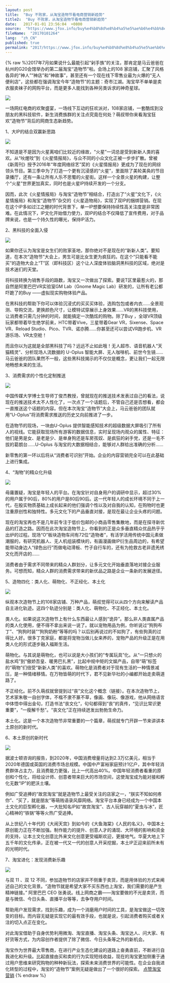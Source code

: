 ```yaml
---
layout: post
title:  "Buy 不败家，从淘宝造物节看电商营销新趋势"
title2:  "Buy 不败家，从淘宝造物节看电商营销新趋势"
date:   2017-01-01 23:56:04  +0800
source:  "https://www.jfox.info/buy%e4%b8%8d%e8%b4%a5%e5%ae%b6%e4%bb%8e%e6%b7%98%e5%ae%9d%e9%80%a0%e7%89%a9%e8%8a%82%e7%9c%8b%e7%94%b5%e5%95%86%e8%90%a5%e9%94%80%e6%96%b0%e8%b6%8b%e5%8a%bf.html"
fileName:  "20170101264"
lang:  "zh_CN"
published: true
permalink: "2017/https://www.jfox.info/buy%e4%b8%8d%e8%b4%a5%e5%ae%b6%e4%bb%8e%e6%b7%98%e5%ae%9d%e9%80%a0%e7%89%a9%e8%8a%82%e7%9c%8b%e7%94%b5%e5%95%86%e8%90%a5%e9%94%80%e6%96%b0%e8%b6%8b%e5%8a%bf.html"
---
```

{% raw %}
​2017年7月如果说什么最能引起“剁手族”的关注，那肯定是马云爸爸在杭州的G20会馆举办的第二届淘宝“造物节”啦。会场上的108 家店铺，汇聚了风格各异的“神人”“神店”和“神故事”，甚至还有一个现在线下零售业最为火爆的“无人便利店”，这些都在强调淘宝今年“造物节”的主题：奇市江湖。淘宝早不单单是卖衣服卖袜子的网购平台，而是更多人能找到各种另类诉求的神奇星球。

![](/wp-content/uploads/2017/07/1500040489.png)

 ​一场网红电商的欢聚盛宴，一场线下互动的狂欢派对，108家店铺，一套酷炫到没朋友的黑科技软件，新生消费族群的关注点究竟在何处？萌叔带你来看淘宝狂欢“造物节”背后的网商生态新趋势。

1、大IP的结合双赢新思路

![](/wp-content/uploads/2017/07/1500040490.png)

 ​不知道是不是因为火星离咱们比较近的缘故，“火星”一词总是受到新新人类的喜欢。从“吙煋呅”到《火星情报局》，与众不同的小众文化正被一步步扩散。曾被《新周刊》授予2016年“年度网络综艺”奖的《火星情报局》更成为了现在的网综领头节目。第三季中为了打造一个更有沉浸感的“火星”，里面除了美轮美奂的节目录播厅，还有一条让所有人乐不思蜀的火星街。这样一个全景火星的构建，让整个“火星”世界更加真实，同时也是火星IP持续开发的一个分支。

 因而，此次《火星情报局》与淘宝“造物节”相结合，打造出了“火星”文化下，《火星情报局》和淘宝“造物节”杂交的《火星造物局》，实现了双IP的捆绑营销。在现在这个IP多如过江之鲤的时代背景下，单一IP想要保持持续性高关注度是非常困难。在此情况下，IP文化开始借力使力，双IP的结合不仅降低了宣传费用，对于品牌来说，也是一个持久性的曝光，保持IP活力。

2、黑科技的全面入侵

![](/wp-content/uploads/2017/07/1500040491.png)

 ​如果你还认为淘宝是女生们的败家圣地，那你绝对不是现在的“新新人类”。要知道，在本次“造物节”大会上，男生可是比女生更为疯狂的。在这个“只能看不能买”的造物大会上“T”区（即科技区）这个让人深度体验脑洞黑科技的区域，绝对是技术迷们的天堂。

将科技转换为销售手段的路数，淘宝又一次做出了探索。要说T区里最惹火的，那自然是阿里巴巴VR实验室GM Lab（Gnome Magic Lab）研发的，让所有老公都吓跪了的Buy ——虚拟现实购物体验产品。

 在黑科技的帮助下你可以体验沉浸式的买买买体验，选购包包或者内衣……全景观测、导购交流，更换颜色尺寸，让模特试穿展示上身效果……VR的黑科技使用，让消费者只需几分钟的时间，就能搞定一次酷炫的购物。除了Buy ，全球VR顶级玩家都带着毕生绝学前来，HTC带着Vive，三星带着Gear VR，Sixense、Space VR、Reload Studio、Pico、TVR、诺亦腾……你甚至还可以尝试VR跑步机、VR游乐场、VR太空舱！

而且你以为这就是全部黑科技了吗？远远不止如此哦！无人超市、语音机器人“天猫精灵”、分析现场人流数据的 U-Oplus 智能大屏、无人咖啡机、前世今生镜……马云爸爸的团队果然不一般，这些黑科技揭示的不仅仅是概念，更让我们一起无限地畅想未来的生活。

3、消费需求的个性化定制推送

![](/wp-content/uploads/2017/07/1500040493.png)

 ​中国传媒大学博士生导师丁俊杰教授，曾就现在的推送技术发表过自己的看法，说现在的推送技术太不人性化了，一次点了一个话题后，不管自己还是否想看，都会一直推送这个话题的内容。但在本次淘宝“造物节”大会上，马云爸爸的团队就用“U-Oplus”将消费需求推送的历史又向前推进了一步。

在造物节的现场，一块由U-Oplus 提供智能感知技术的超级数据大屏吸引了所有人的视线。它能获取现场所有游客的数据信息，实时呈现场内观众的属性、特征：他们是男是女、是老是少、是单身狗还是车房孩奴、是疯狂的剁手党，还是一毛不拔的葛朗台……U-Oplus 与淘宝的大数据相结合，能够对人群给出准确的分析……

新零售的第一环以后将从“消费者可识别”开始。企业的内容营销完全可以在此基础上进行集成。

4、“淘物”的精众化升级

![](/wp-content/uploads/2017/07/1500040497.png)

 ​毋庸置疑，淘宝是年轻人的平台。在淘宝针对自身用户的调研中显示，超过30%的用户属于90后，80%的用户是80后90后。这一代年轻人的成长环境不同于上一代，在殷实物质基础上成长起来的他们强调个性以及对自我的认知，在购物时也更注重原创性和独特性。多元文化下的产品垂直对接，是现在最让企业头疼的问题。

现在的淘宝再也不是几年前专注于低价包邮的小商品零售集散地，而是在探寻新优品的打造之路。因而在此次淘宝造物节上，你看到的正是众多垂直精众优品热乎乎出炉的过程。现场“O”板块造物车间有72位“造物者”，有活学活用传统中国元素做潮服的，有研究机器人、无人机组装模块的，有画漫画做IP衍生品周边的，有希望能带动身边人“绿色出行”而做电动滑板、竹子自行车的，还有为抢救古老非遗羌绣文化而开店的……

消费者由于需求不同带来的精众人群划分，让多元文化开始垂直落地对接企业服务。可想而知，精众人群的消费需求带来的新优品之路是企业一条新的发展途径。

5、造物四化：类人化、萌物化、不正经化、本土化

![](/wp-content/uploads/2017/07/1500040498.png)

 ​纵观本次造物节上的108家店铺、万种产品，萌叔觉得可以从四个方向来解读产品自主进化轨迹。这四个轨迹分别是：类人化、萌物化、不正经化、本土化。

类人化。如果说这次造物节上有什么东西最让人感到“诡异”。那么非人类直属产品的类人化使用，便不得不拿出来说一说了。就以宠物用品为例，你听说过“狗狗布丁”、“狗狗时装”“狗狗奶粉”等等的吗？以后别再说过的不如狗了，有些狗真的过得比人好。很多丁克家庭，都是将宠物当做儿女来养的，宠物产品的升级正是在用类人化的形式逐步融入福斯生活。

萌物化。与其说是萌物化，也可以说是大小孩们的“专属玩具”化。从“一只想火的盐水鸡”到“傲娇吾皇、暖男巴扎黑”，比起中规中矩的文娱产品，自带“萌”标签的“萌物”们倍受“新新人类”的喜欢。萌物化是消费者对于现有生活的一种情景减压，是一种情绪移情。在万物皆萌的时代下，君不见新华社的小编都开始走卖萌道路了。

不正经化。前不久萌叔就曾提到过“丧”文化这个概念（链接）。在本次造物节上，艺术家朱敬一自创字体，不楷不隶不篆不草，像画、像玩、像游戏，他从网络语言中体悟中得出金句，打造书法“丧文化”，句句都得到“丧”的真传，“见识比常识更重要”，“一瘦解千愁”。“丧文化”正在持续迸发出勃勃生命力。

本土化。这是一个本次造物节非常重要的一个篇章，萌叔就专门开辟一节来讲讲本土原创的新时代。

6、本土原创的新时代

![](/wp-content/uploads/2017/07/1500040500.png)

 ​据波士顿咨询的报告，到2020年，中国消费增量将达到2.3万亿美元，相当于2020年德国或英国的消费市场总规模。中国中产富裕家庭预计1亿户，其中年轻消费群体占主力，且消费能力更强，比上一代高出40%。中国年轻消费者看重的原创和个性化，将给设计师、创意者带来巨大的市场空间，这使淘宝成为能对接和孵化无数“IP”的肥沃土壤。

 例如广受追捧的“故宫淘宝”就是造物节上最受关注的店家之一，“朕实不知如何疼你”、“买了，就是朋友”等萌贱语录风靡网络。淘宝平台本身已经成为一个中国本土文化的巨型孵化器，一大批知名IP如“故宫淘宝”、古人玩穿越的“夏虫与冰”，匠心精神的“铁锅”等等火热广受追捧。

 从上世纪八十年代的《大闹天宫》到如今的《大鱼海棠》《人民的名义》，中国本土原创能力正在不断加强。制作能力的提升、创意人才的涌现、大环境的影响和资金的支持，让本土文化创意比外来文化创意更受福斯欢迎，更接地气。华夏大地上下五千年的文化传承，正在被一代又一代的创意人开采挖掘，本土IP正迎来前所未有的光明时代。

7、淘宝进化：发现消费新乐趣

![](/wp-content/uploads/2017/07/1500040501.png)

​与双 11 、双 12 不同，参加造物节的店家并不侧重于卖货，而是用体验的方式来阐述自己的文化背景。“造物节就是希望大家不买东西也上淘宝，我们需要的是产生精神链接。” 阿里巴巴 CEO 张勇说。线上网商之霸——淘宝要做的不光是卖货，而是与微信、今日头条、直播平台等等，去争夺用户时间。

 帮助用户发现需求，找到乐趣，成为一个消磨用户时间的工具，是淘宝做这一切改变的目标。而内容无疑是实现它的最有效手段，也就是说，引起消费者购买或者关注的切入点正在变化。

 对此淘宝借助于自身优势利用微淘、淘宝直播、淘宝头条、淘宝达人、问大家、有好货等方式，为内容创作者提供了除了微信、今日头条等之外的新机会。

淘宝作为世界最大零售商，在进行产业生态化建设的道路上奋勇直前，不断进行自我进化和升级。比起直接由买和卖的行为实现短线收益，现在的淘宝更加侧重于通过用户思维来研究购物的种种新玩法，探索未来消费世界的可能性。在企业自我进化转型的过程中，淘宝的“造物节”案例无疑是做出了一个很好的探索。
[点赞](void(0))[淘宝](https://www.jfox.info/go.php?url=http://ju.outofmemory.cn/tag/%E6%B7%98%E5%AE%9D/)[营销](https://www.jfox.info/go.php?url=http://ju.outofmemory.cn/tag/%E8%90%A5%E9%94%80/)
{% endraw %}
